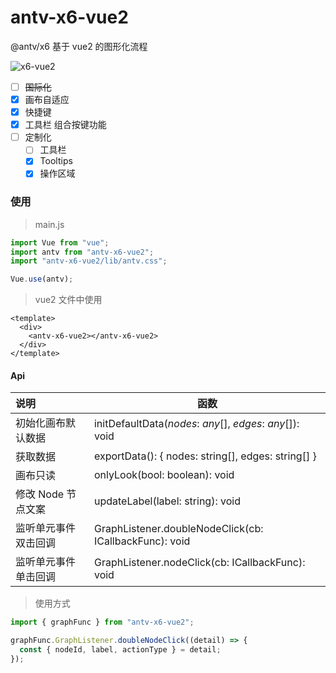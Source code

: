 # antv-x6-vue2

@antv/x6 基于 vue2 的图形化流程

![x6-vue2]("./x6-vue2.png")

- [ ] ~~国际化~~
- [x] 画布自适应
- [x] 快捷键
- [x] 工具栏 组合按键功能
- [ ] 定制化
  - [ ] 工具栏
  - [x] Tooltips
  - [x] 操作区域

### 使用

> main.js

```js
import Vue from "vue";
import antv from "antv-x6-vue2";
import "antv-x6-vue2/lib/antv.css";

Vue.use(antv);
```

> vue2 文件中使用

```vue
<template>
  <div>
    <antv-x6-vue2></antv-x6-vue2>
  </div>
</template>
```

#### Api

| 说明                 | 函数                                                      |
| :------------------- | --------------------------------------------------------- |
| 初始化画布默认数据   | initDefaultData(_nodes_: _any_[], _edges_: _any_[]): void |
| 获取数据             | exportData(): { nodes: string[], edges: string[] }        |
| 画布只读             | onlyLook(bool: boolean): void                             |
| 修改 Node 节点文案   | updateLabel(label: string): void                          |
| 监听单元事件双击回调 | GraphListener.doubleNodeClick(cb: ICallbackFunc): void    |
| 监听单元事件单击回调 | GraphListener.nodeClick(cb: ICallbackFunc): void          |

> 使用方式

```js
import { graphFunc } from "antv-x6-vue2";

graphFunc.GraphListener.doubleNodeClick((detail) => {
  const { nodeId, label, actionType } = detail;
});
```
